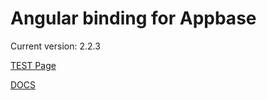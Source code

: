# Angular binding for Appbase

Current version: 2.2.3

[TEST Page](http://sagarchandarana123.github.io/ng-appbase)

[DOCS](http://hack.appbase.io/#!/docs/angular_basics.md)